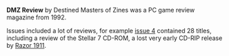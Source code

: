 **DMZ Review** by Destined Masters of Zines was a PC game review magazine from 1992. 

Issues included a lot of reviews, for example [issue 4](/f/b42bdee) contained 28 titles, including a review of the Stellar 7 CD-ROM, a lost very early CD-RIP release by [Razor 1911](/g/razor-1911).